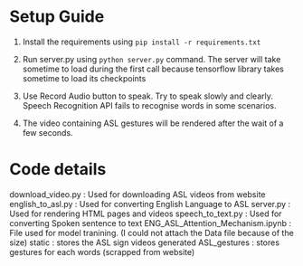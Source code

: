 # Setup Guide

1. Install the requirements using `pip install -r requirements.txt`

2. Run server.py using `python server.py` command. The server will take sometime to load during the first call because tensorflow library takes sometime to load its checkpoints

3. Use Record Audio button to speak. Try to speak slowly and clearly. Speech Recognition API fails to recognise words in some scenarios. 

4. The video containing ASL gestures will be rendered after the wait of a few seconds.



# Code details 

download_video.py : Used for downloading ASL videos from website
english_to_asl.py : Used for converting English Language to ASL
server.py : Used for rendering HTML pages and videos
speech_to_text.py : Used for converting Spoken sentence to text
ENG_ASL_Attention_Mechanism.ipynb : File used for model tranining. (I could not attach the Data file because of the size)
static : stores the ASL sign videos generated
ASL_gestures : stores gestures for each words (scrapped from website)

